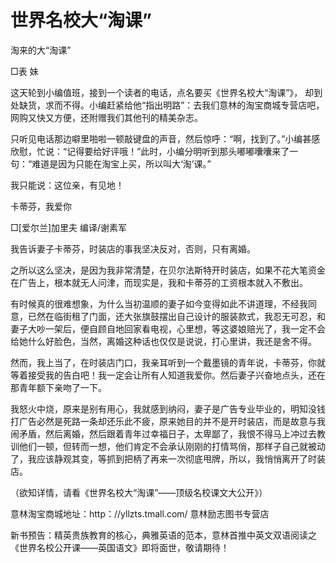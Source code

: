 # 世界名校大“淘课”

淘来的大“淘课” 

□表 妹 

这天轮到小编值班，接到一个读者的电话，点名要买《世界名校大“淘课”》， 却到处缺货，求而不得。小编赶紧给他“指出明路”：去我们意林的淘宝商城专营店吧，网购又快又方便，还附赠我们其他刊的精美杂志。 

只听见电话那边噼里啪啦一顿敲键盘的声音，然后惊呼：“啊，找到了。”小编甚感欣慰，忙说：“记得要给好评哦！”此时，小编分明听到那头嘟嘟囔囔来了一句：“难道是因为只能在淘宝上买，所以叫大‘淘’课。” 

我只能说：这位亲，有见地！ 

卡蒂芬，我爱你 

□[爱尔兰]加里夫 编译/谢素军 

我告诉妻子卡蒂芬，时装店的事我坚决反对，否则，只有离婚。 

之所以这么坚决，是因为我非常清楚，在贝尔法斯特开时装店，如果不花大笔资金在广告上，根本就无人问津，而现实是，我和卡蒂芬的工资根本就入不敷出。 

有时候真的很难想象，为什么当初温顺的妻子如今变得如此不讲道理，不经我同意，已然在临街租了门面，还大张旗鼓摆出自己设计的服装款式，我忍无可忍，和妻子大吵一架后，便自顾自地回家看电视，心里想，等这婆娘赔光了，我一定不会给她什么好脸色，当然，离婚这种话也仅仅是说说，打心里讲，我还是舍不得。 

然而，我上当了，在时装店门口，我亲耳听到一个戴墨镜的青年说，卡蒂芬，你就等着接受我的告白吧！我一定会让所有人知道我爱你。然后妻子兴奋地点头，还在那青年额下亲吻了一下。 

我怒火中烧，原来是别有用心，我就感到纳闷，妻子是广告专业毕业的，明知没钱打广告必然是死路一条却还乐此不疲，原来她目的并不是开时装店，而是故意与我闹矛盾，然后离婚，然后跟着青年过幸福日子，太卑鄙了，我恨不得马上冲过去教训他们一顿，但转而一想，他们肯定不会承认刚刚的打情骂俏，那样子自己就被动了，我应该静观其变，等抓到把柄了再来一次彻底甩牌，所以，我悄悄离开了时装店。 

（欲知详情，请看《世界名校大“淘课”——顶级名校课文大公开》） 

意林淘宝商城地址：http：//yllzts.tmall.com/ 意林励志图书专营店 

新书预告：精英贵族教育的核心，典雅英语的范本，意林首推中英文双语阅读之《世界名校公开课——英国语文》即将面世，敬请期待！